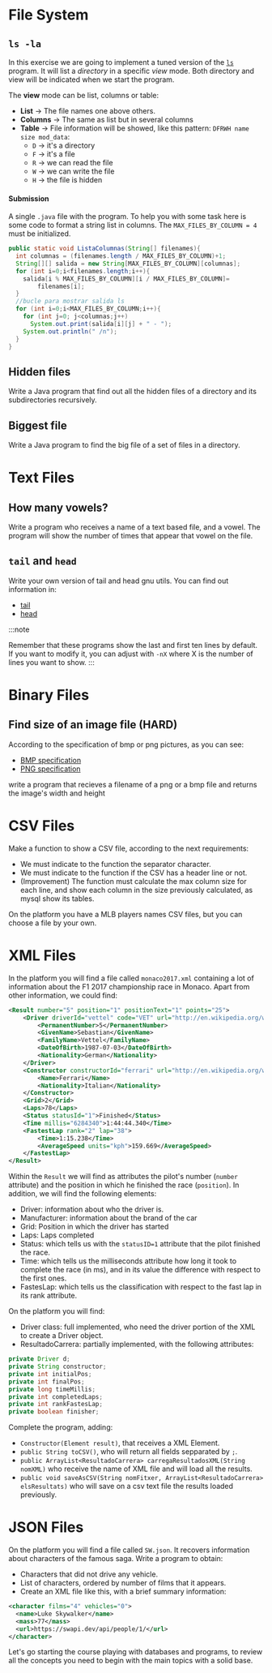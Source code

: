 # File System

## `ls -la`

In this exercise we are going to implement a tuned version of the [`ls`](https://man7.org/linux/man-pages/man1/ls.1.html) program. It will list a _directory_ in a specific _view_ mode. Both directory and view will be indicated when we start the program.

The **view** mode can be list, columns or table:

- **List** $\rightarrow$ The file names one above others.
- **Columns** $\rightarrow$ The same as list but in several columns
- **Table** $\rightarrow$ File information will be showed, like this pattern: `DFRWH name size mod_data`:
  - `D` $\rightarrow$ it's a directory
  - `F` $\rightarrow$ it's a file
  - `R` $\rightarrow$ we can read the file
  - `W` $\rightarrow$ we can write the file
  - `H` $\rightarrow$ the file is hidden

#### Submission

A single `.java` file with the program. To help you with some task here is some code to format a string list in columns. The `MAX_FILES_BY_COLUMN = 4` must be initialized.

```java
public static void ListaColumnas(String[] filenames){
  int columnas = (filenames.length / MAX_FILES_BY_COLUMN)+1; 
  String[][] salida = new String[MAX_FILES_BY_COLUMN][columnas];
  for (int i=0;i<filenames.length;i++){
    salida[i % MAX_FILES_BY_COLUMN][i / MAX_FILES_BY_COLUMN]=
        filenames[i];
  }
  //bucle para mostrar salida ls
  for (int i=0;i<MAX_FILES_BY_COLUMN;i++){ 
    for (int j=0; j<columnas;j++)
      System.out.print(salida[i][j] + " - "); 
    System.out.println(" /n");
  }
}
```

## Hidden files

Write a Java program that find out all the hidden files of a directory and its subdirectories recursively.

## Biggest file

Write a Java program to find the big file of a set of files in a directory.

# Text Files

## How many vowels?

Write a program who receives a name of a text based file, and a vowel. The program will show the number of times that appear that vowel on the file.

## `tail` and `head`

Write your own version of tail and head gnu utils. You can find out information in:

- [tail](https://man7.org/linux/man-pages/man1/tail.1.html)
- [head](https://man7.org/linux/man-pages/man1/head.1.html)

:::note

Remember that these programs show the last and first ten lines by default. If you want to modify it, you can adjust with `-nX` where X is the number of lines you want to show.
:::
  
# Binary Files

## Find size of an image file (**HARD**)

According to the specification of bmp or png pictures, as you can see:

- [BMP specification](https://en.wikipedia.org/wiki/BMP_file_format)
- [PNG specification](https://en.wikipedia.org/wiki/Portable_Network_Graphics)

write a program that recieves a filename of a png or a bmp file and returns the image's width and height

# CSV Files

Make a function to show a CSV file, according to the next requirements:

- We must indicate to the function the separator character.
- We must indicate to the function if the CSV has a header line or not.
- (Improvement) The function must calculate the max column size for each line, and show each column in the size previously calculated, as mysql show its tables. 

On the platform you have a MLB players names CSV files, but you can choose a file by your own.

# XML Files

In the platform you will find a file called `monaco2017.xml` containing a lot of information about the F1 2017 championship race in Monaco. Apart from other information, we could find:

```xml
<Result number="5" position="1" positionText="1" points="25">
    <Driver driverId="vettel" code="VET" url="http://en.wikipedia.org/wiki/Sebastian_Vettel">
        <PermanentNumber>5</PermanentNumber>
        <GivenName>Sebastian</GivenName>
        <FamilyName>Vettel</FamilyName>
        <DateOfBirth>1987-07-03</DateOfBirth>
        <Nationality>German</Nationality>
    </Driver>
    <Constructor constructorId="ferrari" url="http://en.wikipedia.org/wiki/Scuderia_Ferrari">
        <Name>Ferrari</Name>
        <Nationality>Italian</Nationality>
    </Constructor>
    <Grid>2</Grid>
    <Laps>78</Laps>
    <Status statusId="1">Finished</Status>
    <Time millis="6284340">1:44:44.340</Time>
    <FastestLap rank="2" lap="38">
        <Time>1:15.238</Time>
        <AverageSpeed units="kph">159.669</AverageSpeed>
    </FastestLap>
</Result>
```

Within the `Result` we will find as attributes the pilot's number (`number` attribute) and the position in which he finished the race (`position`). In addition, we will find the following elements:

- Driver: information about who the driver is.
- Manufacturer: information about the brand of the car
- Grid: Position in which the driver has started
- Laps: Laps completed
- Status: which tells us with the `statusID=1` attribute that the pilot finished the race.
- Time: which tells us the milliseconds attribute how long it took to complete the race (in ms), and in its value the difference with respect to the first ones.
- FastesLap: which tells us the classification with respect to the fast lap in its rank attribute.

On the platform you will find:

- Driver class: full implemented, who need the driver portion of the XML to create a Driver object.
- ResultadoCarrera: partially implemented, with the following attributes:

```java
private Driver d;
private String constructor;
private int initialPos;
private int finalPos;
private long timeMillis;
private int completedLaps;
private int rankFastesLap;
private boolean finisher;
```

Complete the program, adding:

- `Constructor(Element result)`, that receives a XML Element.
- `public String toCSV()`, who will return all fields sepparated by `;`.
- `public ArrayList<ResultadoCarrera> carregaResultadosXML(String nomXML)` who receive the name of XML file and will load all the results.
- `public void saveAsCSV(String nomFitxer, ArrayList<ResultadoCarrera> elsResultats)` who will save on a csv text file the results loaded previously.

# JSON Files

On the platform you will find a file called `SW.json`. It recovers information about characters of the famous saga. Write a program to obtain:

- Characters that did not drive any vehicle.
- List of characters, ordered by number of films that it appears.
- Create an XML file like this, with a brief summary information:

```xml
<character films="4" vehicles="0">
  <name>Luke Skywalker</name>
  <mass>77</mass>
  <url>https://swapi.dev/api/people/1/</url>
</character>
```

Let's go starting the course playing with databases and programs, to review all the concepts you need to begin with the main topics with a solid base.
<!--

# Links



- $\rightarrow$
- $\rightarrow$
- $\rightarrow$
  
-->